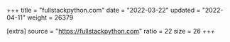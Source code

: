 +++
title = "fullstackpython.com"
date = "2022-03-22"
updated = "2022-04-11"
weight = 26379

[extra]
source = "https://fullstackpython.com"
ratio = 22
size = 26
+++
